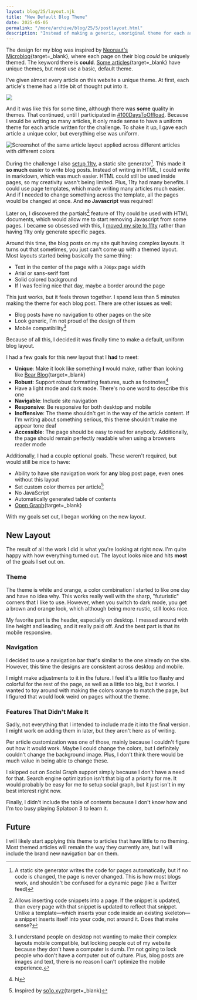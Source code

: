 ```yaml
---
layout: blog/25/layout.njk
title: "New Default Blog Theme"
date: 2025-05-05
permalink: "/more/archive/blog/25/5/postlayout.html"
description: "Instead of making a generic, unoriginal theme for each article, I decided to make a new uniform theme for my blog posts."
---
```

The design for my blog was inspired by [Neonaut's Microblog](https://neonaut.neocities.org/microblog/){target=_blank}, where each page on their blog *could* be uniquely themed. The keyword there is **could**. [Some articles](https://neonaut.neocities.org/microblog/2022/google-drive-spam){target=_blank} have unique themes, but most use a basic, default theme.

I've given almost every article on this website a unique theme. At first, each article's theme had a little bit of thought put into it.

[![](https://i.imgur.com/hTfKqk7.png)](/more/archive/blog/2024/1/spotify.html)

And it was like this for some time, although there was **some** quality in themes. That continued, until I participated in [\#100DaysToOffload](/more/archive/blog/2024/10/100daystooffload/). Because I would be writing so many articles, it only made sense to have a uniform theme for each article written for the challenge. To shake it up, I gave each article a unique color, but everything else was uniform.

![Screenshot of the same article layout applied across different articles with different colors](https://i.imgur.com/zPVXmdp.png)

During the challenge I also [setup 11ty](/more/archive/blog/2024/10/using11ty.html), a static site generator[^1]. This made it **so much** easier to write blog posts. Instead of writing in HTML, I could write in markdown, which was much easier. HTML could still be used inside pages, so my creativity wasn't being limited. Plus, 11ty had many benefits. I could use page templates, which made writing many articles much easier. And if I needed to change something across the template, all the pages would be changed at once. And **no Javascript** was required!

Later on, I discovered the partials[^2] feature of 11ty could be used with HTML documents, which would allow me to start removing Javascript from some pages. I became so obsessed with this, I [moved my site to 11ty](/more/archive/blog/updates.html#m1a3) rather than having 11ty only generate specific pages.

Around this time, the blog posts on my site quit having complex layouts. It turns out that sometimes, you just can't come up with a themed layout. Most layouts started being basically the same thing:

- Text in the center of the page with a `700px` page width
- Arial or sans-serif font
- Solid colored background
- If I was feeling nice that day, maybe a border around the page

This just works, but it feels thrown together. I spend less than 5 minutes making the theme for each blog post. There are other issues as well:

- Blog posts have no navigation to other pages on the site
- Look generic, I'm not proud of the design of them
- Mobile compatibility[^3]

Because of all this, I decided it was finally time to make a default, uniform blog layout.

I had a few goals for this new layout that I **had** to meet:

- **Unique**: Make it look like something **I** would make, rather than looking like [Bear Blog](https://bearblog.dev){target=_blank}
- **Robust**: Support robust formatting features, such as footnotes[^4]
- Have a light mode and dark mode. There's no one word to describe this one
- **Navigable**: Include site navigation
- **Responsive**: Be responsive for both desktop and mobile
- **Inoffensive**: The theme shouldn't get in the way of the article content. If I'm writing about something serious, this theme shouldn't make me appear tone deaf
- **Accessible**: The page should be easy to read for anybody. Additionally, the page should remain perfectly readable when using a browsers reader mode

Additionally, I had a couple optional goals. These weren't required, but would still be nice to have:

- Ability to have site navigation work for **any** blog post page, even ones without this layout
- Set custom color themes per article[^5]
- No JavaScript
- Automatically generated table of contents
- [Open Graph](https://ogp.me){target=_blank}

With my goals set out, I began working on the new layout.

## New Layout

The result of all the work I did is what you're looking at right now. I'm quite happy with how everything turned out. The layout looks nice and hits **most** of the goals I set out on.

### Theme

The theme is white and orange, a color combination I started to like one day and have no idea why. This works really well with the sharp, "futuristic" corners that I like to use. However, when you switch to dark mode, you get a brown and orange look, which although being more rustic, still looks nice.

My favorite part is the header, especially on desktop. I messed around with line height and leading, and it really paid off. And the best part is that its mobile responsive.

### Navigation

I decided to use a navigation bar that's similar to the one already on the site. However, this time the designs are consistent across desktop and mobile.

I might make adjustments to it in the future. I feel it's a little too flashy and colorful for the rest of the page, as well as a little too big, but it works. I wanted to toy around with making the colors orange to match the page, but I figured that would look weird on pages without the theme.

### Features That Didn't Make It

Sadly, not everything that I intended to include made it into the final version. I might work on adding them in later, but they aren't here as of writing.

Per article customization was one of those, mainly because I couldn't figure out how it would work. Maybe I could change the colors, but I definitely couldn't change the background image. Plus, I don't think there would be much value in being able to change these.

I skipped out on Social Graph support simply because I don't have a need for that. Search engine optimization isn't that big of a priority for me. It would probably be easy for me to setup social graph, but it just isn't in my best interest right now.

Finally, I didn't include the table of contents because I don't know how and I'm too busy playing Splatoon 3 to learn it.

## Future

I will likely start applying this theme to articles that have little to no theming. Most themed articles will remain the way they currently are, but I will include the brand new navigation bar on them.

[^1]: A static site generator writes the code for pages automatically, but if no code is changed, the page is never changed. This is how most blogs work, and shouldn't be confused for a dynamic page (like a Twitter feed)

[^2]: Allows inserting code snippets into a page. If the snippet is updated, than every page with that snippet is updated to reflect that snippet. Unlike a template—which inserts your code inside an existing skeleton—a snippet inserts itself into your code, not around it. Does that make sense?

[^3]: I understand people on desktop not wanting to make their complex layouts mobile compatible, but locking people out of my website because they don't have a computer is dumb. I'm not going to lock people who don't have a computer out of culture. Plus, blog posts are images and text, there is no reason I can't optimize the mobile experience.

[^4]: hi

[^5]: Inspired by [so1o.xyz](https://so1o.xyz/blog/mood){target=_blank}